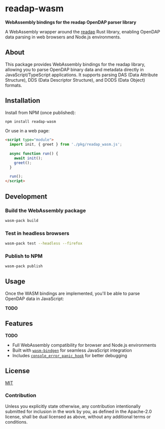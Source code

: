 # readap-wasm

**WebAssembly bindings for the readap OpenDAP parser library**

A WebAssembly wrapper around the [readap](../readap) Rust library, enabling OpenDAP data parsing in web browsers and Node.js environments.

## About

This package provides WebAssembly bindings for the readap library, allowing you to parse OpenDAP binary data and metadata directly in JavaScript/TypeScript applications. It supports parsing DAS (Data Attribute Structure), DDS (Data Descriptor Structure), and DODS (Data Object) formats.

## Installation

Install from NPM (once published):

```bash
npm install readap-wasm
```

Or use in a web page:

```html
<script type="module">
  import init, { greet } from './pkg/readap_wasm.js';
  
  async function run() {
    await init();
    greet();
  }
  
  run();
</script>
```

## Development

### Build the WebAssembly package

```bash
wasm-pack build
```

### Test in headless browsers

```bash
wasm-pack test --headless --firefox
```

### Publish to NPM

```bash
wasm-pack publish
```

## Usage

Once the WASM bindings are implemented, you'll be able to parse OpenDAP data in JavaScript:

**TODO**

## Features

**TODO**
* Full WebAssembly compatibility for browser and Node.js environments
* Built with [`wasm-bindgen`](https://github.com/rustwasm/wasm-bindgen) for seamless JavaScript integration
* Includes [`console_error_panic_hook`](https://github.com/rustwasm/console_error_panic_hook) for better debugging

## License

[MIT](LICENSE)

### Contribution

Unless you explicitly state otherwise, any contribution intentionally
submitted for inclusion in the work by you, as defined in the Apache-2.0
license, shall be dual licensed as above, without any additional terms or
conditions.
